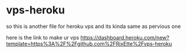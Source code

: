 # vps-heroku
so this is another file for heroku vps and its kinda same as pervious one

here is the link to make ur vps
https://dashboard.heroku.com/new?template=https%3A%2F%2Fgithub.com%2FRixEtte%2Fvps-heroku
